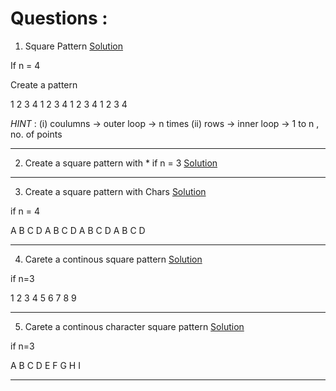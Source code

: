 # Questions : 

1. Square Pattern [Solution](https://github.com/Developer-RONNIE/DSA_C_Plus_Plus/blob/main/4-Pattern-Ques/Solutions/01-square/code.cpp)

If n = 4 

Create a pattern 

1 2 3 4 
1 2 3 4 
1 2 3 4 
1 2 3 4 

*HINT* : 
(i) coulumns -> outer loop -> n times 
(ii) rows -> inner loop -> 1 to n , no. of points 

---

2. Create a square pattern with * if n = 3  [Solution](https://github.com/Developer-RONNIE/DSA_C_Plus_Plus/blob/main/4-Pattern-Ques/Solutions/02-star-square/code.cpp)

--- 

3. Create a square pattern with Chars [Solution]()

if n = 4 

A B C D 
A B C D 
A B C D 
A B C D 

---


4. Carete a continous square pattern [Solution]()

if n=3

1 2 3 
4 5 6
7 8 9


---


5. Carete a continous character square pattern [Solution]()

if n=3

A B C
D E F 
G H I

--- 